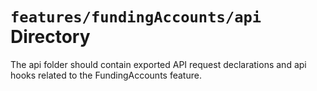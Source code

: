 # `features/fundingAccounts/api` Directory
	
The api folder should contain exported API request declarations and api hooks related to the FundingAccounts feature.

